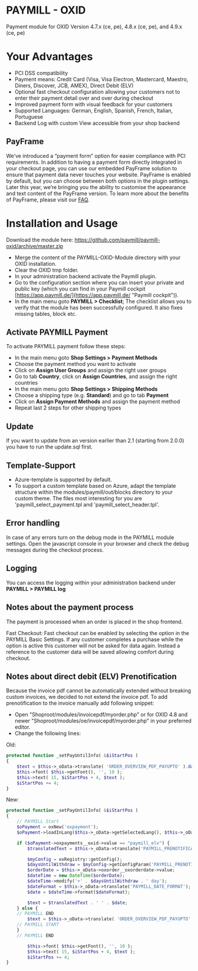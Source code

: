 PAYMILL - OXID
==============

Payment module for OXID Version 4.7.x (ce, pe), 4.8.x (ce, pe), and 4.9.x (ce, pe)

# Your Advantages
 * PCI DSS compatibility
 * Payment means: Credit Card (Visa, Visa Electron, Mastercard, Maestro, Diners, Discover, JCB, AMEX), Direct Debit (ELV)
 * Optional fast checkout configuration allowing your customers not to enter their payment detail over and over during checkout
 * Improved payment form with visual feedback for your customers
 * Supported Languages: German, English, Spanish, French, Italian, Portuguese
 * Backend Log with custom View accessible from your shop backend

## PayFrame
We’ve introduced a “payment form” option for easier compliance with PCI requirements.
In addition to having a payment form directly integrated in your checkout page, you can use our embedded PayFrame solution to ensure that payment data never touches your website.
PayFrame is enabled by default, but you can choose between both options in the plugin settings. Later this year, we’re bringing you the ability to customise the appearance and text content of the PayFrame version.
To learn more about the benefits of PayFrame, please visit our [FAQ](https://www.paymill.com/en/faq/how-does-paymills-payframe-solution-work "FAQ").

# Installation and Usage
Download the module here: https://github.com/paymill/paymill-oxid/archive/master.zip

- Merge the content of the PAYMILL-OXID-Module directory with your OXID installation.
- Clear the OXID tmp folder.
- In your administration backend activate the Paymill plugin.
- Go to the configuration section where you can insert your private and public key (which you can find in your Paymill cockpit [https://app.paymill.de/](https://app.paymill.de/ "Paymill cockpit")).
- In the main menu goto **PAYMILL > Checklist**; The checklist allows you to verify that the module has been successfully configured. It also fixes missing tables, block etc.

## Activate PAYMILL Payment

To activate PAYMILL payment follow these steps:

- In the main menu goto **Shop Settings > Payment Methods**
- Choose the payment method you want to activate
- Click on **Assign User Groups** and assign the right user groups
- Go to tab **Country**, click on **Assign Countries**, and assign the right countries
- In the main menu goto **Shop Settings > Shipping Methods**
- Choose a shipping type (e.g. **Standard**) and go to tab **Payment**
- Click on **Assign Payment Methods** and assign the payment method
- Repeat last 2 steps for other shipping types

## Update
If you want to update from an version earlier than 2.1 (starting from 2.0.0) you have to run the update.sql first.

## Template-Support

- Azure-template is supported by default.
- To support a custom template based on Azure, adapt the template structure within the modules/paymill/out/blocks directory to your custom theme. The files most interesting for you are 'paymill_select_payment.tpl and 'paymill_select_header.tpl'.

## Error handling

In case of any errors turn on the debug mode in the PAYMILL module settings.
Open the javascript console in your browser and check the debug messages during the checkout process.

## Logging

You can access the logging within your administration backend under **PAYMILL > PAYMILL log**

## Notes about the payment process

The payment is processed when an order is placed in the shop frontend.

Fast Checkout: Fast checkout can be enabled by selecting the option in the PAYMILL Basic Settings. If any customer completes a purchase while the option is active this customer will not be asked for data again. Instead a reference to the customer data will be saved allowing comfort during checkout.

## Notes about direct debit (ELV) Prenotification
Because the invoice pdf cannot be automatically extended without breaking custom invoices, we decided to not extend the invoice pdf. To add prenotification to the invoice manually add following snippet:

- Open "Shoproot/modules/invoicepdf/myorder.php" or for OXID 4.8 and newer "Shoproot/modules/oe/invoicepdf/myorder.php" in your preferred editor.
- Change the following lines:

Old:
```php
protected function _setPayUntilInfo( &$iStartPos )
{
    $text = $this->_oData->translate( 'ORDER_OVERVIEW_PDF_PAYUPTO' ).date( 'd.m.Y', mktime( 0, 0, 0, date ( 'm' ), date ( 'd' ) + 7, date( 'Y' ) ) );
    $this->font( $this->getFont(), '', 10 );
    $this->text( 15, $iStartPos + 4, $text );
    $iStartPos += 4;
}
```

New:
```php
protected function _setPayUntilInfo( &$iStartPos )
{
    // PAYMILL Start
    $oPayment = oxNew('oxpayment');
    $oPayment->loadInLang($this->_oData->getSelectedLang(), $this->_oData->oxorder__oxpaymenttype->value);

    if ($oPayment->oxpayments__oxid->value == "paymill_elv") {
        $translatedText = $this->_oData->translate('PAYMILL_PRENOTIFICATION_TEXT');

        $myConfig = oxRegistry::getConfig();
        $daysUntilWithdraw = $myConfig->getConfigParam('PAYMILL_PRENOTIFICATION');
        $orderDate = $this->_oData->oxorder__oxorderdate->value;
        $dateTime = new DateTime($orderDate);
        $dateTime->modify('+' . $daysUntilWithdraw . ' day');
        $dateFormat = $this->_oData->translate('PAYMILL_DATE_FORMAT');
        $date = $dateTime->format($dateFormat);

        $text = $translatedText . ' ' . $date;
    } else {
    // PAYMILL END
        $text = $this->_oData->translate( 'ORDER_OVERVIEW_PDF_PAYUPTO' ).date( 'd.m.Y', mktime( 0, 0, 0, date ( 'm' ), date ( 'd' ) + 7, date( 'Y' ) ) );
    // PAYMILL START
    }
    // PAYMILL END

        $this->font( $this->getFont(), '', 10 );
        $this->text( 15, $iStartPos + 4, $text );
        $iStartPos += 4;
}
```
